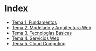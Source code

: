 # Index
- [Tema 1. Fundamentos](obsidian://open?vault=notes&file=Ingenier%C3%ADa%20Web%2F01.%20Fundamentos)
- [Tema 2. Modelado y Arquitectura Web](obsidian://open?vault=notes&file=Ingenier%C3%ADa%20Web%2F02.%20Modelado%20y%20Arquitectura%20Web)
- [Tema 3. Tecnologías Básicas](obsidian://open?vault=notes&file=Ingenier%C3%ADa%20Web%2F03.%20Tecnolog%C3%ADas%20B%C3%A1sicas)
- [Tema 4. Servicios Web]()
- [Tema 5. Cloud Computing](obsidian://open?vault=notes&file=Ingenier%C3%ADa%20Web%2F05.%20Cloud%20Computing)
